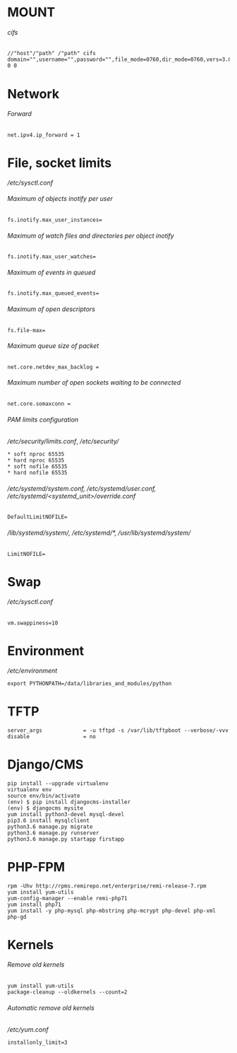# MOUNT

###### cifs
```
//"host"/"path" /"path" cifs domain="",username="",password="",file_mode=0760,dir_mode=0760,vers=3.0,gid="" 0 0
```

# Network
###### Forward
```
net.ipv4.ip_forward = 1
```

# File, socket limits

_/etc/sysctl.conf_

###### Maximum of objects inotify per user
```
fs.inotify.max_user_instances=
```

###### Maximum of watch files and directories per object inotify
```
fs.inotify.max_user_watches=
```

###### Maximum of events in queued
```
fs.inotify.max_queued_events=
```

###### Maximum of open descriptors
```
fs.file-max=
```

###### Maximum queue size of packet
```
net.core.netdev_max_backlog =
```

###### Maximum number of open sockets waiting to be connected
```
net.core.somaxconn =
```

###### PAM limits configuration
_/etc/security/limits.conf_, _/etc/security/_
```
* soft nproc 65535
* hard nproc 65535
* soft nofile 65535
* hard nofile 65535
```

###### _/etc/systemd/system.conf_, _/etc/systemd/user.conf_, */etc/systemd/<systemd_unit>/override.conf*
```
DefaultLimitNOFILE=
```

###### _/lib/systemd/system/<service>_, _/etc/systemd/*_, _/usr/lib/systemd/system/<service>_
```
LimitNOFILE=
```

# Swap

###### _/etc/sysctl.conf_
```
vm.swappiness=10
```

# Environment

_/etc/environment_
```
export PYTHONPATH=/data/libraries_and_modules/python
```

# TFTP
```
server_args             = -u tftpd -s /var/lib/tftpboot --verbose/-vvv
disable                 = no
```

# Django/CMS
```
pip install --upgrade virtualenv
virtualenv env
source env/bin/activate
(env) $ pip install djangocms-installer
(env) $ djangocms mysite
yum install python3-devel mysql-devel
pip3.6 install mysqlclient
python3.6 manage.py migrate
python3.6 manage.py runserver
python3.6 manage.py startapp firstapp
```

# PHP-FPM
```
rpm -Uhv http://rpms.remirepo.net/enterprise/remi-release-7.rpm
yum install yum-utils
yum-config-manager --enable remi-php71
yum install php71
yum install -y php-mysql php-mbstring php-mcrypt php-devel php-xml php-gd
```

# Kernels

###### Remove old kernels
```
yum install yum-utils
package-cleanup --oldkernels --count=2
```

###### Automatic remove old kernels
_/etc/yum.conf_
```
installonly_limit=3
```
